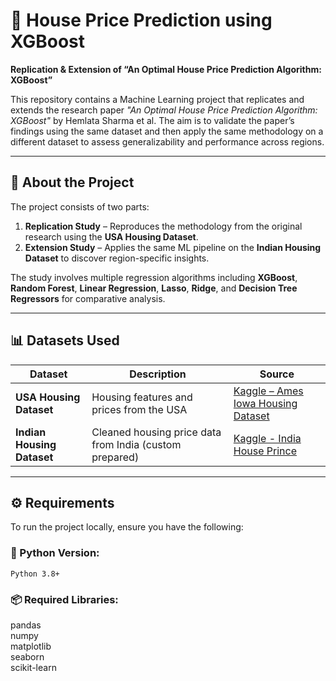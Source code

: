 # 🏡 House Price Prediction using XGBoost  
**Replication & Extension of “An Optimal House Price Prediction Algorithm: XGBoost”**

This repository contains a Machine Learning project that replicates and extends the research paper *"An Optimal House Price Prediction Algorithm: XGBoost"* by Hemlata Sharma et al. The aim is to validate the paper’s findings using the same dataset and then apply the same methodology on a different dataset to assess generalizability and performance across regions.

---

## 📘 About the Project

The project consists of two parts:

1. **Replication Study** – Reproduces the methodology from the original research using the **USA Housing Dataset**.
2. **Extension Study** – Applies the same ML pipeline on the **Indian Housing Dataset** to discover region-specific insights.

The study involves multiple regression algorithms including **XGBoost**, **Random Forest**, **Linear Regression**, **Lasso**, **Ridge**, and **Decision Tree Regressors** for comparative analysis.

---

## 📊 Datasets Used

| Dataset                | Description                                              | Source                                                                 |
|------------------------|----------------------------------------------------------|------------------------------------------------------------------------|
| **USA Housing Dataset** | Housing features and prices from the USA               | [Kaggle – Ames Iowa Housing Dataset](https://www.kaggle.com/datasets/marcopale/housing) |
| **Indian Housing Dataset** | Cleaned housing price data from India (custom prepared) | [Kaggle - India House Prince](https://www.kaggle.com/code/souravchanda01/house-price-dataset-of-india)          |

---

## ⚙️ Requirements

To run the project locally, ensure you have the following:

### 🐍 Python Version:
`Python 3.8+`

### 📦 Required Libraries:
pandas  
numpy  
matplotlib  
seaborn  
scikit-learn  

